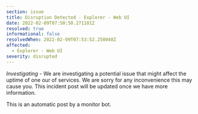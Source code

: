 ```yaml
---
section: issue
title: Disruption Detected - Explorer - Web UI
date: 2022-02-09T07:50:50.271101Z
resolved: true
informational: false
resolvedWhen: 2022-02-09T07:53:52.258048Z
affected:
  - Explorer - Web UI
severity: disrupted
---
```

*Investigating* - We are investigating a potential issue that might affect the uptime of one our of services. We are sorry for any inconvenience this may cause you. This incident post will be updated once we have more information.

This is an automatic post by a monitor bot.
        